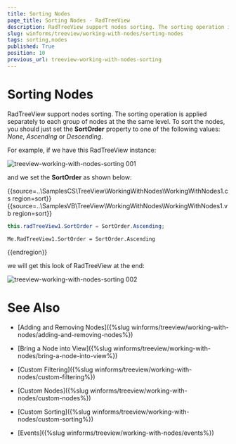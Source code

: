 ```yaml
---
title: Sorting Nodes
page_title: Sorting Nodes - RadTreeView
description: RadTreeView support nodes sorting. The sorting operation is applied separately to each group of nodes at the the same level.
slug: winforms/treeview/working-with-nodes/sorting-nodes
tags: sorting,nodes
published: True
position: 10
previous_url: treeview-working-with-nodes-sorting
---
```


# Sorting Nodes


RadTreeView support nodes sorting. The sorting operation is applied separately to each group of nodes at the the same level. To sort the nodes, you should just set the __SortOrder__ property to one of the following values: *None*, *Ascending* or *Descending*.

For example, if we have this RadTreeView instance:

![treeview-working-with-nodes-sorting 001](images/treeview-working-with-nodes-sorting001.png)
        
and we set the __SortOrder__ as shown below:

{{source=..\SamplesCS\TreeView\WorkingWithNodes\WorkingWithNodes1.cs region=sort}} 
{{source=..\SamplesVB\TreeView\WorkingWithNodes\WorkingWithNodes1.vb region=sort}} 

````C#
this.radTreeView1.SortOrder = SortOrder.Ascending;

````
````VB.NET
Me.RadTreeView1.SortOrder = SortOrder.Ascending

````

{{endregion}} 

we will get this look of RadTreeView at the end:

![treeview-working-with-nodes-sorting 002](images/treeview-working-with-nodes-sorting002.png)

# See Also
* [Adding and Removing Nodes]({%slug winforms/treeview/working-with-nodes/adding-and-removing-nodes%})

* [Bring a Node into View]({%slug winforms/treeview/working-with-nodes/bring-a-node-into-view%})

* [Custom Filtering]({%slug winforms/treeview/working-with-nodes/custom-filtering%})

* [Custom Nodes]({%slug winforms/treeview/working-with-nodes/custom-nodes%})

* [Custom Sorting]({%slug winforms/treeview/working-with-nodes/custom-sorting%})

* [Events]({%slug winforms/treeview/working-with-nodes/events%})

